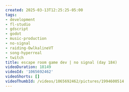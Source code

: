 ```yaml
---
created: 2025-03-13T12:25:25-05:00
tags:
- development
- fl-studio
- gdscript
- godot
- music-production
- no-signal
- raiding-OwlkalineVT
- song-hyperreal
- twitch
title: escape room game dev | no signal (day 184)
videoDuration: 18149
videoId: '1065692462'
videoShorts: []
videoThumbId: /videos/1065692462/pictures/1994600514
---
```

